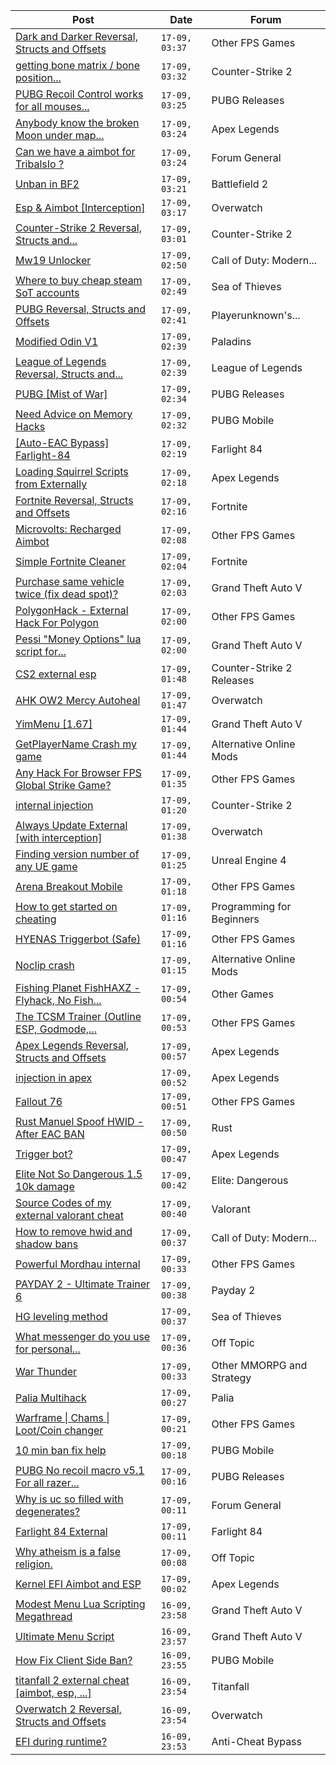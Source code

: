 |Post|Date|Forum|
|----|----|-----|
|[Dark and Darker Reversal, Structs and Offsets](https://www.unknowncheats.me/forum/other-fps-games/562724-dark-darker-reversal-structs-offsets.html)|`17-09, 03:37`|Other FPS Games|
|[getting bone matrix / bone position...](https://www.unknowncheats.me/forum/counter-strike-2-a/601649-getting-bone-matrix-bone-position-externally.html)|`17-09, 03:32`|Counter-Strike 2|
|[PUBG Recoil Control works for all mouses...](https://www.unknowncheats.me/forum/pubg-releases/596918-pubg-recoil-control-mouses-source-code-included.html)|`17-09, 03:25`|PUBG Releases|
|[Anybody know the broken Moon under map...](https://www.unknowncheats.me/forum/apex-legends/601990-broken-moon-map-glitch.html)|`17-09, 03:24`|Apex Legends|
|[Can we have a aimbot for TribalsIo ?](https://www.unknowncheats.me/forum/forum-general/601989-aimbot-tribalsio.html)|`17-09, 03:24`|Forum General|
|[Unban in BF2](https://www.unknowncheats.me/forum/battlefield-2-a/601809-unban-bf2.html)|`17-09, 03:21`|Battlefield 2|
|[Esp & Aimbot \[Interception\]](https://www.unknowncheats.me/forum/overwatch/564646-esp-aimbot-interception.html)|`17-09, 03:17`|Overwatch|
|[Counter-Strike 2 Reversal, Structs and...](https://www.unknowncheats.me/forum/counter-strike-2-a/576077-counter-strike-2-reversal-structs-offsets.html)|`17-09, 03:01`|Counter-Strike 2|
|[Mw19 Unlocker](https://www.unknowncheats.me/forum/call-of-duty-modern-warfare/601217-mw19-unlocker.html)|`17-09, 02:50`|Call of Duty: Modern...|
|[Where to buy cheap steam SoT accounts](https://www.unknowncheats.me/forum/sea-of-thieves/601986-buy-cheap-steam-sot-accounts.html)|`17-09, 02:49`|Sea of Thieves|
|[PUBG Reversal, Structs and Offsets](https://www.unknowncheats.me/forum/playerunknown-s-battlegrounds/214976-pubg-reversal-structs-offsets.html)|`17-09, 02:41`|Playerunknown's...|
|[Modified Odin V1](https://www.unknowncheats.me/forum/paladins/585919-modified-odin-v1.html)|`17-09, 02:39`|Paladins|
|[League of Legends Reversal, Structs and...](https://www.unknowncheats.me/forum/league-of-legends/310587-league-legends-reversal-structs-offsets.html)|`17-09, 02:39`|League of Legends|
|[PUBG \[Mist of War\]](https://www.unknowncheats.me/forum/pubg-releases/601985-pubg-mist-war.html)|`17-09, 02:34`|PUBG Releases|
|[Need Advice on Memory Hacks](https://www.unknowncheats.me/forum/pubg-mobile/601984-advice-memory-hacks.html)|`17-09, 02:32`|PUBG Mobile|
|[\[Auto-EAC Bypass\] Farlight-84](https://www.unknowncheats.me/forum/farlight-84-a/599321-auto-eac-bypass-farlight-84-a.html)|`17-09, 02:19`|Farlight 84|
|[Loading Squirrel Scripts from Externally](https://www.unknowncheats.me/forum/apex-legends/599411-loading-squirrel-scripts-externally.html)|`17-09, 02:18`|Apex Legends|
|[Fortnite Reversal, Structs and Offsets](https://www.unknowncheats.me/forum/fortnite/235061-fortnite-reversal-structs-offsets.html)|`17-09, 02:16`|Fortnite|
|[Microvolts: Recharged Aimbot](https://www.unknowncheats.me/forum/other-fps-games/601027-microvolts-recharged-aimbot.html)|`17-09, 02:08`|Other FPS Games|
|[Simple Fortnite Cleaner](https://www.unknowncheats.me/forum/fortnite/601588-simple-fortnite-cleaner.html)|`17-09, 02:04`|Fortnite|
|[Purchase same vehicle twice (fix dead spot)?](https://www.unknowncheats.me/forum/grand-theft-auto-v/601983-purchase-vehicle-twice-fix-dead-spot.html)|`17-09, 02:03`|Grand Theft Auto V|
|[PolygonHack - External Hack For Polygon](https://www.unknowncheats.me/forum/other-fps-games/587436-polygonhack-external-hack-polygon.html)|`17-09, 02:00`|Other FPS Games|
|[Pessi "Money Options" lua script for...](https://www.unknowncheats.me/forum/grand-theft-auto-v/597857-pessi-money-options-lua-script-yimmenu.html)|`17-09, 02:00`|Grand Theft Auto V|
|[CS2 external esp](https://www.unknowncheats.me/forum/counter-strike-2-releases/600259-cs2-external-esp.html)|`17-09, 01:48`|Counter-Strike 2 Releases|
|[AHK OW2 Mercy Autoheal](https://www.unknowncheats.me/forum/overwatch/517030-ahk-ow2-mercy-autoheal.html)|`17-09, 01:47`|Overwatch|
|[YimMenu \[1.67\]](https://www.unknowncheats.me/forum/grand-theft-auto-v/476972-yimmenu-1-67-a.html)|`17-09, 01:44`|Grand Theft Auto V|
|[GetPlayerName Crash my game](https://www.unknowncheats.me/forum/alternative-online-mods/601964-getplayername-crash-game.html)|`17-09, 01:44`|Alternative Online Mods|
|[Any Hack For Browser FPS Global Strike Game?](https://www.unknowncheats.me/forum/other-fps-games/193967-hack-browser-fps-global-strike-game.html)|`17-09, 01:35`|Other FPS Games|
|[internal injection](https://www.unknowncheats.me/forum/counter-strike-2-a/601965-internal-injection.html)|`17-09, 01:20`|Counter-Strike 2|
|[Always Update External \[with interception\]](https://www.unknowncheats.me/forum/overwatch/582443-update-external-interception.html)|`17-09, 01:38`|Overwatch|
|[Finding version number of any UE game](https://www.unknowncheats.me/forum/unreal-engine-4-a/601704-finding-version-ue-game.html)|`17-09, 01:25`|Unreal Engine 4|
|[Arena Breakout Mobile](https://www.unknowncheats.me/forum/other-fps-games/595501-arena-breakout-mobile.html)|`17-09, 01:18`|Other FPS Games|
|[How to get started on cheating](https://www.unknowncheats.me/forum/programming-for-beginners/601973-started-cheating.html)|`17-09, 01:16`|Programming for Beginners|
|[HYENAS Triggerbot (Safe)](https://www.unknowncheats.me/forum/other-fps-games/600694-hyenas-triggerbot-safe.html)|`17-09, 01:16`|Other FPS Games|
|[Noclip crash](https://www.unknowncheats.me/forum/alternative-online-mods/601479-noclip-crash.html)|`17-09, 01:15`|Alternative Online Mods|
|[Fishing Planet FishHAXZ - Flyhack, No Fish...](https://www.unknowncheats.me/forum/other-games/418269-fishing-planet-fishhaxz-flyhack-fish-fight-instareel-fish.html)|`17-09, 00:54`|Other Games|
|[The TCSM Trainer (Outline ESP, Godmode,...](https://www.unknowncheats.me/forum/other-fps-games/598623-tcsm-trainer-outline-esp-godmode-invisible.html)|`17-09, 00:53`|Other FPS Games|
|[Apex Legends Reversal, Structs and Offsets](https://www.unknowncheats.me/forum/apex-legends/319804-apex-legends-reversal-structs-offsets.html)|`17-09, 00:57`|Apex Legends|
|[injection in apex](https://www.unknowncheats.me/forum/apex-legends/601838-injection-apex.html)|`17-09, 00:52`|Apex Legends|
|[Fallout 76](https://www.unknowncheats.me/forum/other-fps-games/305579-fallout-76-a.html)|`17-09, 00:51`|Other FPS Games|
|[Rust Manuel Spoof HWID - After EAC BAN](https://www.unknowncheats.me/forum/rust/601224-rust-manuel-spoof-hwid-eac-ban.html)|`17-09, 00:50`|Rust|
|[Trigger bot?](https://www.unknowncheats.me/forum/apex-legends/601908-trigger-bot.html)|`17-09, 00:47`|Apex Legends|
|[Elite Not So Dangerous 1.5 10k damage](https://www.unknowncheats.me/forum/elite-dangerous/583546-elite-dangerous-1-5-10k-damage.html)|`17-09, 00:42`|Elite: Dangerous|
|[Source Codes of my external valorant cheat](https://www.unknowncheats.me/forum/valorant/591206-source-codes-external-valorant-cheat.html)|`17-09, 00:40`|Valorant|
|[How to remove hwid and shadow bans](https://www.unknowncheats.me/forum/call-of-duty-modern-warfare/475660-remove-hwid-shadow-bans.html)|`17-09, 00:37`|Call of Duty: Modern...|
|[Powerful Mordhau internal](https://www.unknowncheats.me/forum/other-fps-games/592384-powerful-mordhau-internal.html)|`17-09, 00:33`|Other FPS Games|
|[PAYDAY 2 - Ultimate Trainer 6](https://www.unknowncheats.me/forum/payday-2-a/588542-payday-2-ultimate-trainer-6-a.html)|`17-09, 00:38`|Payday 2|
|[HG leveling method](https://www.unknowncheats.me/forum/sea-of-thieves/600091-hg-leveling-method.html)|`17-09, 00:37`|Sea of Thieves|
|[What messenger do you use for personal...](https://www.unknowncheats.me/forum/off-topic/596475-messenger-personal-communication.html)|`17-09, 00:36`|Off Topic|
|[War Thunder](https://www.unknowncheats.me/forum/other-mmorpg-and-strategy/85949-war-thunder.html)|`17-09, 00:33`|Other MMORPG and Strategy|
|[Palia Multihack](https://www.unknowncheats.me/forum/palia/596326-palia-multihack.html)|`17-09, 00:27`|Palia|
|[Warframe \| Chams \| Loot/Coin changer](https://www.unknowncheats.me/forum/other-fps-games/600451-warframe-chams-loot-coin-changer.html)|`17-09, 00:21`|Other FPS Games|
|[10 min ban fix help](https://www.unknowncheats.me/forum/pubg-mobile/601968-10-min-ban-fix-help.html)|`17-09, 00:18`|PUBG Mobile|
|[PUBG No recoil macro v5.1 For all razer...](https://www.unknowncheats.me/forum/pubg-releases/579773-pubg-recoil-macro-v5-1-razer-mouse-using-razer-synapse-undetected.html)|`17-09, 00:16`|PUBG Releases|
|[Why is uc so filled with degenerates?](https://www.unknowncheats.me/forum/forum-general/599722-uc-filled-degenerates.html)|`17-09, 00:11`|Forum General|
|[Farlight 84 External](https://www.unknowncheats.me/forum/farlight-84-a/598853-farlight-84-external.html)|`17-09, 00:11`|Farlight 84|
|[Why atheism is a false religion.](https://www.unknowncheats.me/forum/off-topic/599588-atheism-false-religion.html)|`17-09, 00:08`|Off Topic|
|[Kernel EFI Aimbot and ESP](https://www.unknowncheats.me/forum/apex-legends/599758-kernel-efi-aimbot-esp.html)|`17-09, 00:02`|Apex Legends|
|[Modest Menu Lua Scripting Megathread](https://www.unknowncheats.me/forum/grand-theft-auto-v/463868-modest-menu-lua-scripting-megathread.html)|`16-09, 23:58`|Grand Theft Auto V|
|[Ultimate Menu Script](https://www.unknowncheats.me/forum/grand-theft-auto-v/565688-ultimate-menu-script.html)|`16-09, 23:57`|Grand Theft Auto V|
|[How Fix Client Side Ban?](https://www.unknowncheats.me/forum/pubg-mobile/601705-fix-client-ban.html)|`16-09, 23:55`|PUBG Mobile|
|[titanfall 2 external cheat \[aimbot, esp, ...\]](https://www.unknowncheats.me/forum/titanfall/469406-titanfall-2-external-cheat-aimbot-esp.html)|`16-09, 23:54`|Titanfall|
|[Overwatch 2 Reversal, Structs and Offsets](https://www.unknowncheats.me/forum/overwatch/516727-overwatch-2-reversal-structs-offsets.html)|`16-09, 23:54`|Overwatch|
|[EFI during runtime?](https://www.unknowncheats.me/forum/anti-cheat-bypass/601826-efi-runtime.html)|`16-09, 23:53`|Anti-Cheat Bypass|
